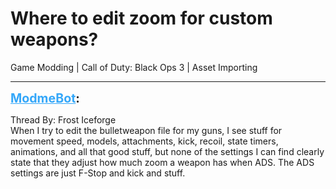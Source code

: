# Where to edit zoom for custom weapons?
Game Modding | Call of Duty: Black Ops 3 | Asset Importing

---
<strong style="font-size: 1.4em;"><span style="text-decoration: underline;text-decoration-color: #34a7f9;"><span style="color:#34a7f9;">ModmeBot</span></span>:</strong>

<p>Thread By: Frost Iceforge<br />When I try to edit the bulletweapon file for my guns, I see stuff for movement speed, models, attachments, kick, recoil, state timers, animations, and all that good stuff, but none of the settings I can find clearly state that they adjust how much zoom a weapon has when ADS. The ADS settings are just F-Stop and kick and stuff.</p>
